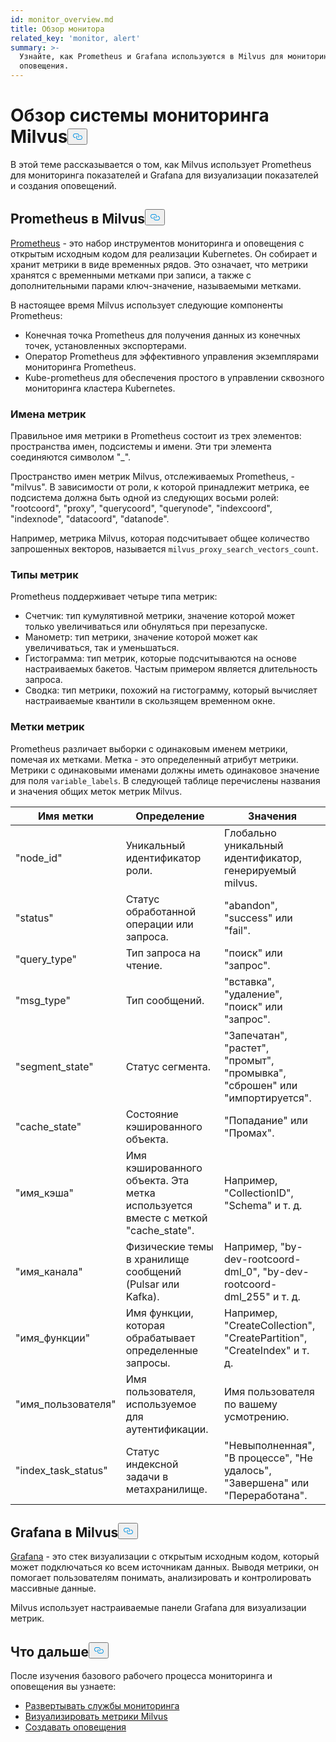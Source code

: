 ```yaml
---
id: monitor_overview.md
title: Обзор монитора
related_key: 'monitor, alert'
summary: >-
  Узнайте, как Prometheus и Grafana используются в Milvus для мониторинга и
  оповещения.
---
```

<h1 id="Milvus-monitoring-framework-overview" class="common-anchor-header">Обзор системы мониторинга Milvus<button data-href="#Milvus-monitoring-framework-overview" class="anchor-icon" translate="no">
      <svg translate="no"
        aria-hidden="true"
        focusable="false"
        height="20"
        version="1.1"
        viewBox="0 0 16 16"
        width="16"
      >
        <path
          fill="#0092E4"
          fill-rule="evenodd"
          d="M4 9h1v1H4c-1.5 0-3-1.69-3-3.5S2.55 3 4 3h4c1.45 0 3 1.69 3 3.5 0 1.41-.91 2.72-2 3.25V8.59c.58-.45 1-1.27 1-2.09C10 5.22 8.98 4 8 4H4c-.98 0-2 1.22-2 2.5S3 9 4 9zm9-3h-1v1h1c1 0 2 1.22 2 2.5S13.98 12 13 12H9c-.98 0-2-1.22-2-2.5 0-.83.42-1.64 1-2.09V6.25c-1.09.53-2 1.84-2 3.25C6 11.31 7.55 13 9 13h4c1.45 0 3-1.69 3-3.5S14.5 6 13 6z"
        ></path>
      </svg>
    </button></h1><p>В этой теме рассказывается о том, как Milvus использует Prometheus для мониторинга показателей и Grafana для визуализации показателей и создания оповещений.</p>
<h2 id="Prometheus-in-Milvus" class="common-anchor-header">Prometheus в Milvus<button data-href="#Prometheus-in-Milvus" class="anchor-icon" translate="no">
      <svg translate="no"
        aria-hidden="true"
        focusable="false"
        height="20"
        version="1.1"
        viewBox="0 0 16 16"
        width="16"
      >
        <path
          fill="#0092E4"
          fill-rule="evenodd"
          d="M4 9h1v1H4c-1.5 0-3-1.69-3-3.5S2.55 3 4 3h4c1.45 0 3 1.69 3 3.5 0 1.41-.91 2.72-2 3.25V8.59c.58-.45 1-1.27 1-2.09C10 5.22 8.98 4 8 4H4c-.98 0-2 1.22-2 2.5S3 9 4 9zm9-3h-1v1h1c1 0 2 1.22 2 2.5S13.98 12 13 12H9c-.98 0-2-1.22-2-2.5 0-.83.42-1.64 1-2.09V6.25c-1.09.53-2 1.84-2 3.25C6 11.31 7.55 13 9 13h4c1.45 0 3-1.69 3-3.5S14.5 6 13 6z"
        ></path>
      </svg>
    </button></h2><p><a href="https://prometheus.io/docs/introduction/overview/">Prometheus</a> - это набор инструментов мониторинга и оповещения с открытым исходным кодом для реализации Kubernetes. Он собирает и хранит метрики в виде временных рядов. Это означает, что метрики хранятся с временными метками при записи, а также с дополнительными парами ключ-значение, называемыми метками.</p>
<p>В настоящее время Milvus использует следующие компоненты Prometheus:</p>
<ul>
<li>Конечная точка Prometheus для получения данных из конечных точек, установленных экспортерами.</li>
<li>Оператор Prometheus для эффективного управления экземплярами мониторинга Prometheus.</li>
<li>Kube-prometheus для обеспечения простого в управлении сквозного мониторинга кластера Kubernetes.</li>
</ul>
<h3 id="Metric-names" class="common-anchor-header">Имена метрик</h3><p>Правильное имя метрики в Prometheus состоит из трех элементов: пространства имен, подсистемы и имени. Эти три элемента соединяются символом "_".</p>
<p>Пространство имен метрик Milvus, отслеживаемых Prometheus, - "milvus". В зависимости от роли, к которой принадлежит метрика, ее подсистема должна быть одной из следующих восьми ролей: "rootcoord", "proxy", "querycoord", "querynode", "indexcoord", "indexnode", "datacoord", "datanode".</p>
<p>Например, метрика Milvus, которая подсчитывает общее количество запрошенных векторов, называется <code translate="no">milvus_proxy_search_vectors_count</code>.</p>
<h3 id="Metric-types" class="common-anchor-header">Типы метрик</h3><p>Prometheus поддерживает четыре типа метрик:</p>
<ul>
<li>Счетчик: тип кумулятивной метрики, значение которой может только увеличиваться или обнуляться при перезапуске.</li>
<li>Манометр: тип метрики, значение которой может как увеличиваться, так и уменьшаться.</li>
<li>Гистограмма: тип метрик, которые подсчитываются на основе настраиваемых бакетов. Частым примером является длительность запроса.</li>
<li>Сводка: тип метрики, похожий на гистограмму, который вычисляет настраиваемые квантили в скользящем временном окне.</li>
</ul>
<h3 id="Metric-labels" class="common-anchor-header">Метки метрик</h3><p>Prometheus различает выборки с одинаковым именем метрики, помечая их метками. Метка - это определенный атрибут метрики. Метрики с одинаковыми именами должны иметь одинаковое значение для поля <code translate="no">variable_labels</code>. В следующей таблице перечислены названия и значения общих меток метрик Milvus.</p>
<table>
<thead>
<tr><th>Имя метки</th><th>Определение</th><th>Значения</th></tr>
</thead>
<tbody>
<tr><td>"node_id"</td><td>Уникальный идентификатор роли.</td><td>Глобально уникальный идентификатор, генерируемый milvus.</td></tr>
<tr><td>"status"</td><td>Статус обработанной операции или запроса.</td><td>"abandon", "success" или "fail".</td></tr>
<tr><td>"query_type"</td><td>Тип запроса на чтение.</td><td>"поиск" или "запрос".</td></tr>
<tr><td>"msg_type"</td><td>Тип сообщений.</td><td>"вставка", "удаление", "поиск" или "запрос".</td></tr>
<tr><td>"segment_state"</td><td>Статус сегмента.</td><td>"Запечатан", "растет", "промыт", "промывка", "сброшен" или "импортируется".</td></tr>
<tr><td>"cache_state"</td><td>Состояние кэшированного объекта.</td><td>"Попадание" или "Промах".</td></tr>
<tr><td>"имя_кэша"</td><td>Имя кэшированного объекта. Эта метка используется вместе с меткой "cache_state".</td><td>Например, "CollectionID", "Schema" и т. д.</td></tr>
<tr><td>"имя_канала"</td><td>Физические темы в хранилище сообщений (Pulsar или Kafka).</td><td>Например, "by-dev-rootcoord-dml_0", "by-dev-rootcoord-dml_255" и т. д.</td></tr>
<tr><td>"имя_функции"</td><td>Имя функции, которая обрабатывает определенные запросы.</td><td>Например, "CreateCollection", "CreatePartition", "CreateIndex" и т. д.</td></tr>
<tr><td>"имя_пользователя"</td><td>Имя пользователя, используемое для аутентификации.</td><td>Имя пользователя по вашему усмотрению.</td></tr>
<tr><td>"index_task_status"</td><td>Статус индексной задачи в метахранилище.</td><td>"Невыполненная", "В процессе", "Не удалось", "Завершена" или "Переработана".</td></tr>
</tbody>
</table>
<h2 id="Grafana-in-Milvus" class="common-anchor-header">Grafana в Milvus<button data-href="#Grafana-in-Milvus" class="anchor-icon" translate="no">
      <svg translate="no"
        aria-hidden="true"
        focusable="false"
        height="20"
        version="1.1"
        viewBox="0 0 16 16"
        width="16"
      >
        <path
          fill="#0092E4"
          fill-rule="evenodd"
          d="M4 9h1v1H4c-1.5 0-3-1.69-3-3.5S2.55 3 4 3h4c1.45 0 3 1.69 3 3.5 0 1.41-.91 2.72-2 3.25V8.59c.58-.45 1-1.27 1-2.09C10 5.22 8.98 4 8 4H4c-.98 0-2 1.22-2 2.5S3 9 4 9zm9-3h-1v1h1c1 0 2 1.22 2 2.5S13.98 12 13 12H9c-.98 0-2-1.22-2-2.5 0-.83.42-1.64 1-2.09V6.25c-1.09.53-2 1.84-2 3.25C6 11.31 7.55 13 9 13h4c1.45 0 3-1.69 3-3.5S14.5 6 13 6z"
        ></path>
      </svg>
    </button></h2><p><a href="https://grafana.com/docs/grafana/latest/introduction/">Grafana</a> - это стек визуализации с открытым исходным кодом, который может подключаться ко всем источникам данных. Выводя метрики, он помогает пользователям понимать, анализировать и контролировать массивные данные.</p>
<p>Milvus использует настраиваемые панели Grafana для визуализации метрик.</p>
<h2 id="Whats-next" class="common-anchor-header">Что дальше<button data-href="#Whats-next" class="anchor-icon" translate="no">
      <svg translate="no"
        aria-hidden="true"
        focusable="false"
        height="20"
        version="1.1"
        viewBox="0 0 16 16"
        width="16"
      >
        <path
          fill="#0092E4"
          fill-rule="evenodd"
          d="M4 9h1v1H4c-1.5 0-3-1.69-3-3.5S2.55 3 4 3h4c1.45 0 3 1.69 3 3.5 0 1.41-.91 2.72-2 3.25V8.59c.58-.45 1-1.27 1-2.09C10 5.22 8.98 4 8 4H4c-.98 0-2 1.22-2 2.5S3 9 4 9zm9-3h-1v1h1c1 0 2 1.22 2 2.5S13.98 12 13 12H9c-.98 0-2-1.22-2-2.5 0-.83.42-1.64 1-2.09V6.25c-1.09.53-2 1.84-2 3.25C6 11.31 7.55 13 9 13h4c1.45 0 3-1.69 3-3.5S14.5 6 13 6z"
        ></path>
      </svg>
    </button></h2><p>После изучения базового рабочего процесса мониторинга и оповещения вы узнаете:</p>
<ul>
<li><a href="/docs/ru/monitor.md">Развертывать службы мониторинга</a></li>
<li><a href="/docs/ru/visualize.md">Визуализировать метрики Milvus</a></li>
<li><a href="/docs/ru/alert.md">Создавать оповещения</a></li>
</ul>
